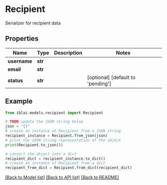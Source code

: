 # Recipient

Serializer for recipient data

## Properties

Name | Type | Description | Notes
------------ | ------------- | ------------- | -------------
**username** | **str** |  | 
**email** | **str** |  | 
**status** | **str** |  | [optional] [default to 'pending']

## Example

```python
from iblai.models.recipient import Recipient

# TODO update the JSON string below
json = "{}"
# create an instance of Recipient from a JSON string
recipient_instance = Recipient.from_json(json)
# print the JSON string representation of the object
print(Recipient.to_json())

# convert the object into a dict
recipient_dict = recipient_instance.to_dict()
# create an instance of Recipient from a dict
recipient_from_dict = Recipient.from_dict(recipient_dict)
```
[[Back to Model list]](../README.md#documentation-for-models) [[Back to API list]](../README.md#documentation-for-api-endpoints) [[Back to README]](../README.md)


